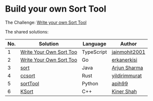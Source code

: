 # Build your own Sort Tool

The Challenge: [Write your own Sort Tool](https://codingchallenges.fyi/challenges/challenge-sort)

The shared solutions:

| No. | Solution | Language | Author |
|-----|----------|----------|--------|
| 1 | [Write Your Own Sort Too](https://github.com/jainmohit2001/coding-challenges/blob/master/src/6) | TypeScript | [jainmohit2001](https://github.com/jainmohit2001) |
| 2 | [Write Your Own Sort Too](https://github.com/Erkanerkisi/unix-sort) | Go | [erkanerkisi](https://github.com/erkanerkisi) |
| 3 | [sort](https://github.com/arjunsharma-dev1/Linux-Commands/tree/main/src/main/java/com/practice/coding/sort) | Java | [Arjun Sharma](https://github.com/arjunsharma-dev1) |
| 4 | [ccsort](https://github.com/yildirimmurat/ccsort) | Rust | [yildirimmurat](https://github.com/yildirimmurat) |
| 5 | [sortTool](https://github.com/apih99/sortTool) | Python | [apih99](https://github.com/apih99) |
| 6 | [KSort](https://github.com/kiner-shah/MySolutionsToCodingChallenges/tree/main/sort-tool) | C++ | [Kiner Shah](https://github.com/kiner-shah) |
